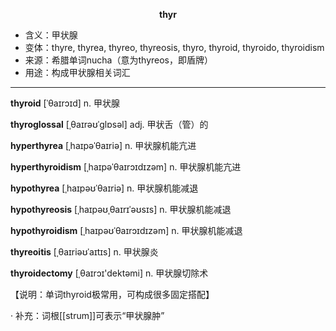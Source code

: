 
**<center>thyr</center>**

- <span class="definition">含义：甲状腺</span>
- <span class="definition">变体：thyre, thyrea, thyreo, thyreosis, thyro, thyroid, thyroido, thyroidism</span>
- <span class="definition">来源：希腊单词nucha（意为thyreos，即盾牌）</span>
- <span class="definition">用途：构成甲状腺相关词汇</span>


---


<span class="vocabulary">**thyroid**</span> [ˈθaɪrɔɪd] n. 甲状腺

<span class="vocabulary">**thyroglossal**</span> [ˌθaɪrəʊˈglɒsəl] adj. 甲状舌（管）的

<span class="vocabulary">**hyperthyrea**</span> [ˌhaɪpəˈθaɪriə] n. 甲状腺机能亢进

<span class="vocabulary">**hyperthyroidism**</span> [ˌhaɪpəˈθaɪrɔɪdɪzəm] n. 甲状腺机能亢进

<span class="vocabulary">**hypothyrea**</span> [ˌhaɪpəʊˈθaɪriə] n. 甲状腺机能减退

<span class="vocabulary">**hypothyreosis**</span> [ˌhaɪpəʊˌθaɪrɪˈəʊsɪs] n. 甲状腺机能减退

<span class="vocabulary">**hypothyroidism**</span> [ˌhaɪpəʊˈθaɪrɔɪdɪzəm] n. 甲状腺机能减退

<span class="vocabulary">**thyreoitis**</span> [ˌθaɪriəʊˈaɪtɪs] n. 甲状腺炎

<span class="vocabulary">**thyroidectomy**</span> [ˌθaɪrɔɪ'dektəmi] n. 甲状腺切除术

【说明：单词thyroid极常用，可构成很多固定搭配】

· 补充：词根[[strum]]可表示“甲状腺肿”


